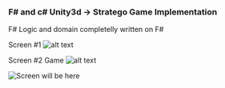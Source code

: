 ### F# and c# Unity3d -> Stratego Game Implementation

F# Logic and domain completelly written on F#


Screen #1
![alt text](https://user-images.githubusercontent.com/32399308/63655013-1f3d3f80-c78b-11e9-84a1-5f2e4ddfc71c.png)


Screen #2 Game
![alt text](https://user-images.githubusercontent.com/32399308/63655066-a985a380-c78b-11e9-99a0-41b9459352a7.png)





![Screen will be here](screenshot.png)
